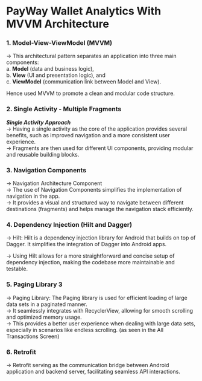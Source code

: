 
# PayWay Wallet Analytics With MVVM Architecture


### 1. **Model-View-ViewModel (MVVM)**
-> This architectural pattern separates an application into three main components: <br />
      a. **Model** (data and business logic), <br />
      b. **View** (UI and presentation logic), and <br />
      c. **ViewModel** (communication link between Model and View). <br />
      
Hence used MVVM to promote a clean and modular code structure.<br />


### 2. **Single Activity - Multiple Fragments**
_**Single Activity Approach**_<br />
-> Having a single activity as the core of the application provides several benefits, such as improved navigation and a more consistent user experience. <br />
-> Fragments are then used for different UI components, providing modular and reusable building blocks.

### 3. **Navigation Components**
-> Navigation Architecture Component <br />
-> The use of Navigation Components simplifies the implementation of navigation in the app.<br />
-> It provides a visual and structured way to navigate between different destinations (fragments) and helps manage the navigation stack efficiently.<br />

### 4. **Dependency Injection (Hilt and Dagger)**<br />
-> Hilt: Hilt is a dependency injection library for Android that builds on top of Dagger. It simplifies the integration of Dagger into Android apps. <br />

-> Using Hilt allows for a more straightforward and concise setup of dependency injection, making the codebase more maintainable and testable.<br />

### 5. **Paging Library 3**
-> Paging Library: The Paging library is used for efficient loading of large data sets in a paginated manner.<br />
-> It seamlessly integrates with RecyclerView, allowing for smooth scrolling and optimized memory usage.<br />
-> This provides a better user experience when dealing with large data sets, especially in scenarios like endless scrolling. (as seen in the All Transactions Screen)<br />

### 6. **Retrofit**
-> Retrofit serving as the communication bridge between  Android application and backend server, facilitating seamless API interactions. 
